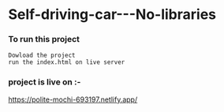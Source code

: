 # Self-driving-car---No-libraries

### To run this project
    
    Dowload the project
    run the index.html on live server
    
### project is live on :-
https://polite-mochi-693197.netlify.app/
